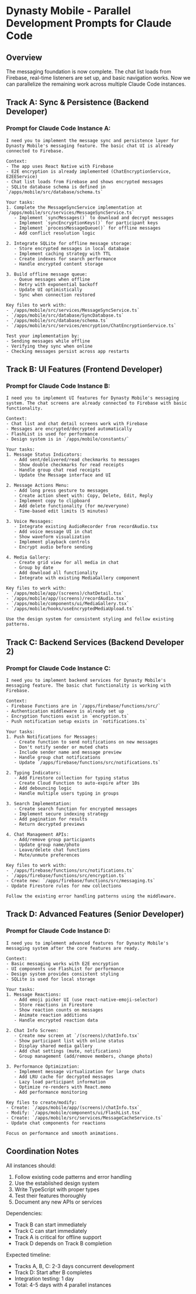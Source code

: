 # Dynasty Mobile - Parallel Development Prompts for Claude Code

## Overview
The messaging foundation is now complete. The chat list loads from Firebase, real-time listeners are set up, and basic navigation works. Now we can parallelize the remaining work across multiple Claude Code instances.

## Track A: Sync & Persistence (Backend Developer)

### Prompt for Claude Code Instance A:
```
I need you to implement the message sync and persistence layer for Dynasty Mobile's messaging feature. The basic chat UI is already connected to Firebase.

Context:
- The app uses React Native with Firebase
- E2E encryption is already implemented (ChatEncryptionService, E2EEService)
- Chat list loads from Firebase and shows encrypted messages
- SQLite database schema is defined in `/apps/mobile/src/database/schema.ts`

Your tasks:
1. Complete the MessageSyncService implementation at `/apps/mobile/src/services/MessageSyncService.ts`
   - Implement `syncMessages()` to download and decrypt messages
   - Implement `syncEncryptionKeys()` for participant keys
   - Implement `processMessageQueue()` for offline messages
   - Add conflict resolution logic

2. Integrate SQLite for offline message storage:
   - Store encrypted messages in local database
   - Implement caching strategy with TTL
   - Create indexes for search performance
   - Handle encrypted content storage

3. Build offline message queue:
   - Queue messages when offline
   - Retry with exponential backoff
   - Update UI optimistically
   - Sync when connection restored

Key files to work with:
- `/apps/mobile/src/services/MessageSyncService.ts`
- `/apps/mobile/src/database/SyncDatabase.ts`
- `/apps/mobile/src/database/schema.ts`
- `/apps/mobile/src/services/encryption/ChatEncryptionService.ts`

Test your implementation by:
- Sending messages while offline
- Verifying they sync when online
- Checking messages persist across app restarts
```

## Track B: UI Features (Frontend Developer)

### Prompt for Claude Code Instance B:
```
I need you to implement UI features for Dynasty Mobile's messaging system. The chat screens are already connected to Firebase with basic functionality.

Context:
- Chat list and chat detail screens work with Firebase
- Messages are encrypted/decrypted automatically
- FlashList is used for performance
- Design system is in `/apps/mobile/constants/`

Your tasks:
1. Message Status Indicators:
   - Add sent/delivered/read checkmarks to messages
   - Show double checkmarks for read receipts
   - Handle group chat read receipts
   - Update the Message interface and UI

2. Message Actions Menu:
   - Add long press gesture to messages
   - Create action sheet with: Copy, Delete, Edit, Reply
   - Implement copy to clipboard
   - Add delete functionality (for me/everyone)
   - Time-based edit limits (5 minutes)

3. Voice Messages:
   - Integrate existing AudioRecorder from recordAudio.tsx
   - Add voice message UI in chat
   - Show waveform visualization
   - Implement playback controls
   - Encrypt audio before sending

4. Media Gallery:
   - Create grid view for all media in chat
   - Group by date
   - Add download all functionality
   - Integrate with existing MediaGallery component

Key files to work with:
- `/apps/mobile/app/(screens)/chatDetail.tsx`
- `/apps/mobile/app/(screens)/recordAudio.tsx`
- `/apps/mobile/components/ui/MediaGallery.tsx`
- `/apps/mobile/hooks/useEncryptedMediaUpload.ts`

Use the design system for consistent styling and follow existing patterns.
```

## Track C: Backend Services (Backend Developer 2)

### Prompt for Claude Code Instance C:
```
I need you to implement backend services for Dynasty Mobile's messaging feature. The basic chat functionality is working with Firebase.

Context:
- Firebase Functions are in `/apps/firebase/functions/src/`
- Authentication middleware is already set up
- Encryption functions exist in `encryption.ts`
- Push notification setup exists in `notifications.ts`

Your tasks:
1. Push Notifications for Messages:
   - Create function to send notifications on new messages
   - Don't notify sender or muted chats
   - Include sender name and message preview
   - Handle group chat notifications
   - Update `/apps/firebase/functions/src/notifications.ts`

2. Typing Indicators:
   - Add Firestore collection for typing status
   - Create Cloud Function to auto-expire after 10s
   - Add debouncing logic
   - Handle multiple users typing in groups

3. Search Implementation:
   - Create search function for encrypted messages
   - Implement secure indexing strategy
   - Add pagination for results
   - Return decrypted previews

4. Chat Management APIs:
   - Add/remove group participants
   - Update group name/photo
   - Leave/delete chat functions
   - Mute/unmute preferences

Key files to work with:
- `/apps/firebase/functions/src/notifications.ts`
- `/apps/firebase/functions/src/encryption.ts`
- Create new: `/apps/firebase/functions/src/messaging.ts`
- Update Firestore rules for new collections

Follow the existing error handling patterns using the middleware.
```

## Track D: Advanced Features (Senior Developer)

### Prompt for Claude Code Instance D:
```
I need you to implement advanced features for Dynasty Mobile's messaging system after the core features are ready.

Context:
- Basic messaging works with E2E encryption
- UI components use FlashList for performance
- Design system provides consistent styling
- SQLite is used for local storage

Your tasks:
1. Message Reactions:
   - Add emoji picker UI (use react-native-emoji-selector)
   - Store reactions in Firestore
   - Show reaction counts on messages
   - Animate reaction additions
   - Handle encrypted reaction data

2. Chat Info Screen:
   - Create new screen at `/(screens)/chatInfo.tsx`
   - Show participant list with online status
   - Display shared media gallery
   - Add chat settings (mute, notifications)
   - Group management (add/remove members, change photo)

3. Performance Optimization:
   - Implement message virtualization for large chats
   - Add LRU cache for decrypted messages
   - Lazy load participant information
   - Optimize re-renders with React.memo
   - Add performance monitoring

Key files to create/modify:
- Create: `/apps/mobile/app/(screens)/chatInfo.tsx`
- Modify: `/apps/mobile/components/ui/FlashList.tsx`
- Create: `/apps/mobile/src/services/MessageCacheService.ts`
- Update chat components for reactions

Focus on performance and smooth animations.
```

## Coordination Notes

All instances should:
1. Follow existing code patterns and error handling
2. Use the established design system
3. Write TypeScript with proper types
4. Test their features thoroughly
5. Document any new APIs or services

Dependencies:
- Track B can start immediately
- Track C can start immediately  
- Track A is critical for offline support
- Track D depends on Track B completion

Expected timeline:
- Tracks A, B, C: 2-3 days concurrent development
- Track D: Start after B completes
- Integration testing: 1 day
- Total: 4-5 days with 4 parallel instances